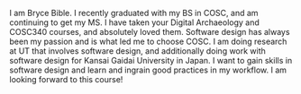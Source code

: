 I am Bryce Bible. I recently graduated with my BS in COSC, and am continuing to get my MS. I have taken your Digital Archaeology and COSC340 courses, and absolutely loved them.
Software design has always been my passion and is what led me to choose COSC. I am doing research at UT that involves software design,
and additionally doing work with software design for Kansai Gaidai University in Japan. I want to gain skills in software design
and learn and ingrain good practices in my workflow. I am looking forward to this course!
